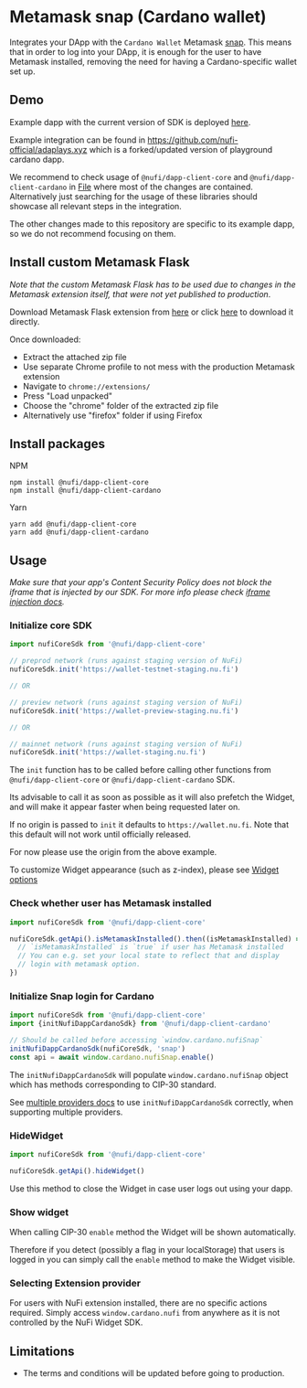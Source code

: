 # Metamask snap (Cardano wallet)

Integrates your DApp with the `Cardano Wallet` Metamask [snap](https://metamask.io/snaps/). This means that in order to log into your DApp, it is enough for the user to have Metamask installed, removing the need for having a Cardano-specific wallet set up.

## Demo

Example dapp with the current version of SDK is deployed [here](https://sdk-example.nu.fi).

Example integration can be found in https://github.com/nufi-official/adaplays.xyz
which is a forked/updated version of playground cardano dapp.

We recommend to check usage of
`@nufi/dapp-client-core` and `@nufi/dapp-client-cardano` in [File](
https://github.com/nufi-official/adaplays.xyz/blob/main/components/navbar.tsx) where
most of the changes are contained. Alternatively just searching for the usage
of these libraries should showcase all relevant steps in the integration.

The other changes made to this repository are specific to its example dapp, so we do not recommend
focusing on them.

## Install custom Metamask Flask
*Note that the custom Metamask Flask
has to be used due to changes in the Metamask extension itself, that were not yet published to production*.

Download Metamask Flask extension from [here](https://github.com/nufi-official/metamask-extension/releases/tag/11.15.6_as_11.18.0) or click [here](https://github.com/nufi-official/metamask-extension/releases/download/11.15.6_as_11.18.0/11.15.6_as_11.18.0.zip) to download it directly.

Once downloaded:
* Extract the attached zip file
* Use separate Chrome profile to not mess with the production Metamask extension
* Navigate to `chrome://extensions/`
* Press "Load unpacked"
* Choose the "chrome" folder of the extracted zip file
* Alternatively use "firefox" folder if using Firefox

## Install packages

NPM

```
npm install @nufi/dapp-client-core
npm install @nufi/dapp-client-cardano
```

Yarn

```
yarn add @nufi/dapp-client-core
yarn add @nufi/dapp-client-cardano
```

## Usage

*Make sure that your app's Content Security Policy does not block the iframe that is injected by our SDK. For more info please check [iframe injection docs](./iframeInjection.md).*

### Initialize core SDK

```typescript
import nufiCoreSdk from '@nufi/dapp-client-core'

// preprod network (runs against staging version of NuFi)
nufiCoreSdk.init('https://wallet-testnet-staging.nu.fi')

// OR

// preview network (runs against staging version of NuFi)
nufiCoreSdk.init('https://wallet-preview-staging.nu.fi')

// OR

// mainnet network (runs against staging version of NuFi)
nufiCoreSdk.init('https://wallet-staging.nu.fi')
```

The `init` function has to be called before calling other functions from
`@nufi/dapp-client-core` or `@nufi/dapp-client-cardano` SDK.

Its advisable to call it as soon as possible as it will also prefetch the Widget,
and will make it appear faster when being requested later on.

If no origin is passed to `init` it defaults to `https://wallet.nu.fi`. Note that this default will not work until officially released.

For now please use the origin from the above example.

To customize Widget appearance (such as z-index), please
see [Widget options](./widgetOptions.md)

### Check whether user has Metamask installed
```typescript
import nufiCoreSdk from '@nufi/dapp-client-core'

nufiCoreSdk.getApi().isMetamaskInstalled().then((isMetamaskInstalled) => {
  // `isMetamaskInstalled` is `true` if user has Metamask installed
  // You can e.g. set your local state to reflect that and display
  // login with metamask option.
})
```

### Initialize Snap login for Cardano

```typescript
import nufiCoreSdk from '@nufi/dapp-client-core'
import {initNufiDappCardanoSdk} from '@nufi/dapp-client-cardano'

// Should be called before accessing `window.cardano.nufiSnap`
initNufiDappCardanoSdk(nufiCoreSdk, 'snap')
const api = await window.cardano.nufiSnap.enable()
```

The `initNufiDappCardanoSdk` will populate `window.cardano.nufiSnap` object
which has methods corresponding to CIP-30 standard.

See [multiple providers docs](./multipleProviders.md)
to use `initNufiDappCardanoSdk` correctly, when supporting multiple providers.

### HideWidget

```typescript
import nufiCoreSdk from '@nufi/dapp-client-core'

nufiCoreSdk.getApi().hideWidget()
```

Use this method to close the Widget in case user logs out using your dapp.

### Show widget

When calling CIP-30 `enable` method the Widget
will be shown automatically.

Therefore if you detect (possibly a flag in your localStorage) that users is logged in
you can simply call the `enable` method to make the Widget visible.

### Selecting Extension provider

For users with NuFi extension installed, there are no specific actions required.
Simply access `window.cardano.nufi` from anywhere as it is not controlled by
the NuFi Widget SDK.

## Limitations
- The terms and conditions will be updated before going to production.
